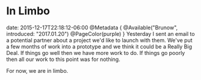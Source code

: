 # In Limbo
date: 2015-12-17T22:18:12-06:00
@Metadata {
  @Available("Brunow", introduced: "2017.01.20")
  @PageColor(purple)
}
Yesterday I sent an email to a potential partner about a project we'd like to launch with them. We've put a few months of work into a prototype and we think it could be a Really Big Deal. If things go well then we have more work to do. If things go poorly then all our work to this point was for nothing.

For now, we are in limbo.
